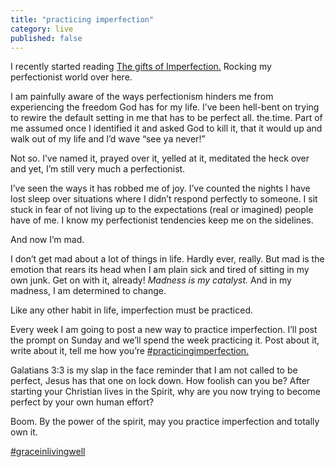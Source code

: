 ```yaml
---
title: "practicing imperfection"
category: live
published: false
---
```


I recently started reading [The gifts of Imperfection.](http://www.amazon.com/The-Gifts-Imperfection-Supposed-Embrace/dp/159285849X)
Rocking my perfectionist world over here.

I am painfully aware of the ways perfectionism hinders me from experiencing the freedom God has for my life. I’ve been hell-bent on trying to rewire the default setting in me that has to be perfect all. the.time. Part of me assumed once I identified it and asked God to kill it, that it would up and walk out of my life and I’d wave “see ya never!” 

Not so. 
I’ve named it, prayed over it, yelled at it, meditated the heck over and yet, I’m still very much a perfectionist.  

I’ve seen the ways it has robbed me of joy. I’ve counted the nights I have lost sleep over situations where I didn’t respond perfectly to someone. I sit stuck in fear of not living up to the expectations (real or imagined) people have of me. I know my perfectionist tendencies keep me on the sidelines.

And now I’m mad.

I don’t get mad about a lot of things in life. Hardly ever, really. But mad is the emotion that rears its head when I am plain sick and tired of sitting in my own junk. Get on with it, already!
*Madness is my catalyst.* And in my madness, I am determined to change.

Like any other habit in life, imperfection must be practiced.

Every week I am going to post a new way to practice imperfection. I’ll post the prompt on Sunday and we’ll spend the week practicing it.
Post about it, write about it, tell me how you’re [#practicingimperfection.](https://www.instagram.com/explore/tags/practicingimperfection/)

Galatians 3:3  is my slap in the face reminder that I am not called to be perfect, Jesus has that one on lock down. 
How foolish can you be? After starting your Christian lives in the Spirit, why are you now trying to become perfect by your own human effort?

Boom. By the power of the spirit, may you practice imperfection and totally own it.

[#graceinlivingwell](https://www.instagram.com/explore/tags/graceinlivingwell/)
